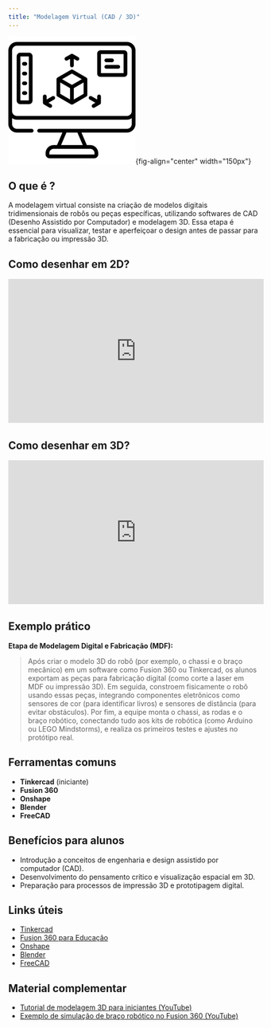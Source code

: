 ```yaml
---
title: "Modelagem Virtual (CAD / 3D)"
---
```




![](../images/modelagem-3d.png){fig-align="center" width="150px"}

## O que é ?

A modelagem virtual consiste na criação de modelos digitais tridimensionais de robôs ou peças específicas, utilizando softwares de CAD (Desenho Assistido por Computador) e modelagem 3D. Essa etapa é essencial para visualizar, testar e aperfeiçoar o design antes de passar para a fabricação ou impressão 3D.

## Como desenhar em 2D?
<iframe width="514" height="289" src="https://www.youtube.com/embed/MRRKD74pQ2o?si=vDzIzIrR-L4ZYwwl" title="Introdução à Modelagem 3D para Robótica" frameborder="0" allow="accelerometer; clipboard-write; encrypted-media; gyroscope; picture-in-picture" allowfullscreen></iframe>

## Como desenhar em 3D?

<iframe width="514" height="289" src="https://www.youtube.com/embed/-ltK5ChTNK0?si=tBM42IOPxE6PDYfy" title="Introdução à Modelagem 3D para Robótica" frameborder="0" allow="accelerometer; clipboard-write; encrypted-media; gyroscope; picture-in-picture" allowfullscreen></iframe>



## Exemplo prático

**Etapa de Modelagem Digital e Fabricação (MDF):**

> Após criar o modelo 3D do robô (por exemplo, o chassi e o braço mecânico) em um software como Fusion 360 ou Tinkercad, os alunos exportam as peças para fabricação digital (como corte a laser em MDF ou impressão 3D). Em seguida, constroem fisicamente o robô usando essas peças, integrando componentes eletrônicos como sensores de cor (para identificar livros) e sensores de distância (para evitar obstáculos). Por fim, a equipe monta o chassi, as rodas e o braço robótico, conectando tudo aos kits de robótica (como Arduino ou LEGO Mindstorms), e realiza os primeiros testes e ajustes no protótipo real.

## Ferramentas comuns

- **Tinkercad** (iniciante)
- **Fusion 360**
- **Onshape**
- **Blender**
- **FreeCAD**

## Benefícios para alunos

- Introdução a conceitos de engenharia e design assistido por computador (CAD).
- Desenvolvimento do pensamento crítico e visualização espacial em 3D.
- Preparação para processos de impressão 3D e prototipagem digital.

## Links úteis

- [Tinkercad](https://www.tinkercad.com/)
- [Fusion 360 para Educação](https://www.autodesk.com/products/fusion-360/education)
- [Onshape](https://www.onshape.com/pt/)
- [Blender](https://www.blender.org/)
- [FreeCAD](https://www.freecadweb.org/)

## Material complementar

- [Tutorial de modelagem 3D para iniciantes (YouTube)](https://www.youtube.com/watch?v=_6j7eph9sX0)
- [Exemplo de simulação de braço robótico no Fusion 360 (YouTube)](https://www.youtube.com/watch?v=5cW4C0wMZ9A)
